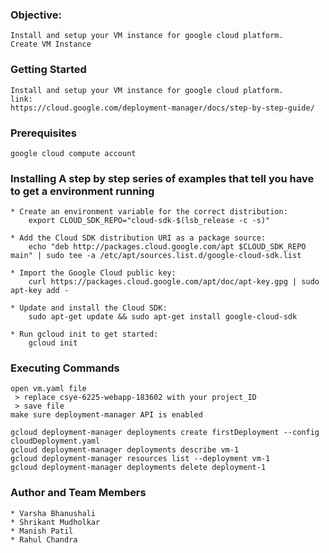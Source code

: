 ### Objective:
	
	Install and setup your VM instance for google cloud platform.
	Create VM Instance 

### Getting Started

	Install and setup your VM instance for google cloud platform.
	link:
	https://cloud.google.com/deployment-manager/docs/step-by-step-guide/

### Prerequisites

	google cloud compute account

### Installing A step by step series of examples that tell you have to get a environment running

	* Create an environment variable for the correct distribution:
		export CLOUD_SDK_REPO="cloud-sdk-$(lsb_release -c -s)"
	
	* Add the Cloud SDK distribution URI as a package source:
		echo "deb http://packages.cloud.google.com/apt $CLOUD_SDK_REPO main" | sudo tee -a /etc/apt/sources.list.d/google-cloud-sdk.list
	
	* Import the Google Cloud public key:
		curl https://packages.cloud.google.com/apt/doc/apt-key.gpg | sudo apt-key add -
	
	* Update and install the Cloud SDK:
		sudo apt-get update && sudo apt-get install google-cloud-sdk
	
	* Run gcloud init to get started:
		gcloud init

### Executing Commands
	open vm.yaml file
	 > replace csye-6225-webapp-183602 with your project_ID 
	 > save file
	make sure deployment-manager API is enabled
	
	gcloud deployment-manager deployments create firstDeployment --config cloudDeployment.yaml
	gcloud deployment-manager deployments describe vm-1
	gcloud deployment-manager resources list --deployment vm-1
	gcloud deployment-manager deployments delete deployment-1

    
### Author and Team Members

    * Varsha Bhanushali
    * Shrikant Mudholkar
    * Manish Patil
    * Rahul Chandra





